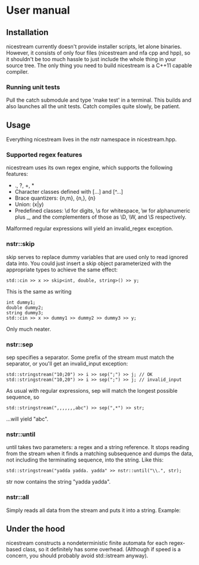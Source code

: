 # User manual

## Installation

nicestream currently doesn't provide installer scripts, let alone binaries.
However, it consists of only four files (nicestream and nfa cpp and hpp), so it
shouldn't be too much hassle to just include the whole thing in your source
tree. The only thing you need to build nicestream is a C++11 capable compiler.

### Running unit tests

Pull the catch submodule and type 'make test' in a terminal. This builds and
also launches all the unit tests. Catch compiles quite slowly, be patient.

## Usage

Everything nicestream lives in the nstr namespace in nicestream.hpp.

### Supported regex features

nicestream uses its own regex engine, which supports the following features:

* ., ?, +, *
* Character classes defined with [...] and [^...]
* Brace quantizers: {n,m}, {n,}, {n}
* Union: (x|y)
* Predefined classes: \d for digits, \s for whitespace, \w for alphanumeric
  plus _, and the complementers of those as \D, \W, and \S respectively.

Malformed regular expressions will yield an invalid_regex exception.

### nstr::skip

skip serves to replace dummy variables that are used only to read ignored data
into. You could just insert a skip object parameterized with the appropriate
types to achieve the same effect:

    std::cin >> x >> skip<int, double, string>() >> y;

This is the same as writing

    int dummy1;
    double dummy2;
    string dummy3;
    std::cin >> x >> dummy1 >> dummy2 >> dummy3 >> y;

Only much neater.

### nstr::sep

sep specifies a separator. Some prefix of the stream must match the separator,
or you'll get an invalid_input exception:

    std::stringstream("10;20") >> i >> sep(";") >> j; // OK
    std::stringstream("10,20") >> i >> sep(";") >> j; // invalid_input

As usual with regular expressions, sep will match the longest possible sequence,
so

    std::stringstream(",,,,,,,abc") >> sep(",*") >> str;

...will yield "abc".

### nstr::until

until takes two parameters: a regex and a string reference. It stops reading
from the stream when it finds a matching subsequence and dumps the data, not
including the terminating sequence, into the string. Like this:

    std::stringstream("yadda yadda. yadda" >> nstr::until("\\.", str);

str now contains the string "yadda yadda".

### nstr::all

Simply reads all data from the stream and puts it into a string. Example:

## Under the hood

nicestream constructs a nondeterministic finite automata for each regex-based
class, so it definitely has some overhead. (Although if speed is a concern, you
should probably avoid std::istream anyway).
